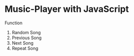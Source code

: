 # Music-Player with JavaScript

Function
1) Random Song
2) Previous Song
3) Next Song
4) Repeat Song
